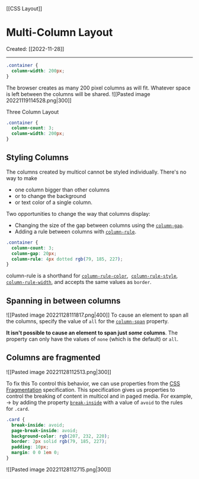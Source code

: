 [[CSS Layout]]

# Multi-Column Layout
Created:  [[2022-11-28]]

---
```CSS
.container {
  column-width: 200px;
}
```
The browser creates as many 200 pixel columns as will fit. 
Whatever space is left between the columns will be shared.
![[Pasted image 20221119114528.png|300]]


Three Column Layout
```CSS
.container {
  column-count: 3;
  column-width: 200px;
}
```


## Styling Columns
The columns created by multicol cannot be styled individually. 
There's no way to make
- one column bigger than other columns 
- or to change the background 
- or text color of a single column.

Two opportunities to change the way that columns display:
-   Changing the size of the gap between columns using the [`column-gap`](https://developer.mozilla.org/en-US/docs/Web/CSS/column-gap).
-   Adding a rule between columns with [`column-rule`](https://developer.mozilla.org/en-US/docs/Web/CSS/column-rule).
```CSS
.container {
  column-count: 3;
  column-gap: 20px;
  column-rule: 4px dotted rgb(79, 185, 227);
}
```
column-rule is a shorthand for
[`column-rule-color`](https://developer.mozilla.org/en-US/docs/Web/CSS/column-rule-color), 
[`column-rule-style`](https://developer.mozilla.org/en-US/docs/Web/CSS/column-rule-style), 
[`column-rule-width`](https://developer.mozilla.org/en-US/docs/Web/CSS/column-rule-width), 
and accepts the same values as `border`.


## Spanning in between columns
![[Pasted image 20221128111817.png|400]]
To cause an element to span all the columns, 
specify the value of `all` for the [`column-span`](https://developer.mozilla.org/en-US/docs/Web/CSS/column-span) property.

**It isn't possible to cause an element to span just _some_ columns**. 
The property can only have the values of `none` (which is the default) or `all`.



## Columns are fragmented
![[Pasted image 20221128112513.png|300]]

To fix this
To control this behavior, we can use properties from the [CSS Fragmentation](https://developer.mozilla.org/en-US/docs/Web/CSS/CSS_Fragmentation) specification. 
This specification gives us properties to control the breaking of content in multicol and in paged media. 
For example, 
-> by adding the property [`break-inside`](https://developer.mozilla.org/en-US/docs/Web/CSS/break-inside) with a value of `avoid` to the rules for `.card`. 
```CSS
.card {
  break-inside: avoid;
  page-break-inside: avoid;
  background-color: rgb(207, 232, 220);
  border: 2px solid rgb(79, 185, 227);
  padding: 10px;
  margin: 0 0 1em 0;
}
```

![[Pasted image 20221128112715.png|300]]
